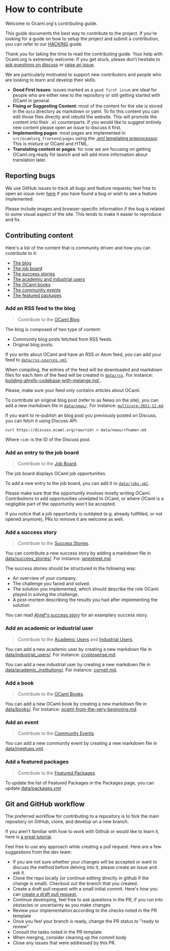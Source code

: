 # How to contribute

Welcome to Ocaml.org's contributing guide.

This guide documents the best way to contribute to the project. If you're looking for a guide on how to setup the project and submit a contribution, you can refer to our [HACKING](./HACKING.md) guide.

Thank you for taking the time to read the contributing guide. Your help with Ocaml.org is extremely welcome. If you get stuck, please don’t hesitate to [ask questions on discuss](https://discuss.ocaml.org/) or [raise an issue](https://github.com/ocaml/v3.ocaml.org-server/issues/new).

We are particularly motivated to support new contributors and people who are looking to learn and develop their skills.

- **Good First Issues**: issues marked as a `good first issue` are ideal for people who are either new to the repository or still getting started with OCaml in general.
- **Fixing or Suggesting Content**: most of the content for the site is stored in the `data` directory as markdown or yaml. To fix this content you can edit those files directly and rebuild the website. This will promote the content into their `.ml` counterparts. If you would like to suggest entirely new content please open an issue to discuss it first.
- **Implementing pages**: most pages are implemented in `src/ocamlorg_frontend/pages` using the [.eml templating preprocessor](https://aantron.github.io/dream/#templates). This is mixture or OCaml and HTML.
- **Translating content or pages**: for now we are focusing on getting OCaml.org ready for launch and will add more information about translation later.

## Reporting bugs

We use GitHub issues to track all bugs and feature requests; feel free to open an issue over [here](https://github.com/ocaml/v3.ocaml.org/issues/new) if you have found a bug or wish to see a feature implemented.

Please include images and browser-specific information if the bug is related to some visual aspect of the site. This tends to make it easier to reproduce and fix.

## Contributing content

Here's a list of the content that is community driven and how you can contribute to it:

- [The blog](#content-blog)
- [The job board](#content-job)
- [The success stories](#content-success-story)
- [The academic and industrial users](#content-user)
- [The OCaml books](#content-book)
- [The community events](#content-event)
- [The featured packages](#content-package)

### <a name="content-blog"></a> Add an RSS feed to the blog

> Contribute to the [OCaml Blog](https://v3.ocaml.org/blog).

The blog is composed of two type of content:

- Community blog posts fetched from RSS feeds.
- Original blog posts.

If you write about OCaml and have an RSS or Atom feed, you can add your feed to [`data/rss-sources.yml`](data/rss-sources.yml).

When compiling, the entries of the feed will be downloaded and markdown files for each item of the feed will be created in [`data/rss`](data/rss/). For instance: [building-ahrefs-codebase-with-melange.md`](data/rss/ahrefs/building-ahrefs-codebase-with-melange.md).

Please, make sure your feed only contains articles about OCaml.

To contribute an original blog post (refer to as News on the site), you can add a new markdown file in [`data/news/`](/data/news/). For instance: [`multicore-2021-12.md`](data/news/multicore/multicore-2021-12.md).

If you want to re-publish an blog post you previously posted on Discuss, you can fetch it using Discuss API:

```
curl https://discuss.ocaml.org/raw/<id> > data/news/<fname>.md
```

Where `<id>` is the ID of the Discuss post.

### <a name="content-job"></a> Add an entry to the job board

> Contribute to the [Job Board](https://v3.ocaml.org/opportunities).

The job board displays OCaml job opportunities.

To add a new entry to the job board, you can add it to [`data/jobs.yml`](data/jobs.yml).

Please make sure that the opportunity involves mostly writing OCaml. Contributions to add opportunities unrelated to OCaml, or where OCaml is a negligible part of the opportunity won't be accepted.

If you notice that a job opportunity is outdated (e.g. already fullfilled, or not opened anymore), PRs to remove it are welcome as well.

### <a name="content-success-story"></a> Add a success story

> Contribute to the [Success Stories](https://v3.ocaml.org/success-stories).

You can contribute a new success story by adding a markdown file in [data/success_stories/](data/success_stories/). For instance: [janestreet.md](data/success_stories/en/janestreet.md).

The success stories should be structured in the following way:

- An overview of your company.
- The challenge you faced and solved.
- The solution you implemented, which should describe the role OCaml played in solving the challenge.
- A post-mortem describing the results you had after implementing the solution.

You can read [Ahref's success story](https://v3.ocaml.org/success-stories/peta-byte-scale-web-crawler) for an examplary success story.

### <a name="content-user"></a> Add an academic or industrial user

> Contribute to the [Academic Users](https://v3.ocaml.org/academic-users) and [Industrial Users](https://v3.ocaml.org/industrial-users).

You can add a new academic user by creating a new markdown file in [data/industrial_users/](data/industrial_users/). For instance: [cryptosense.md](data/industrial_users/en/cryptosense.md).

You can add a new industrial user by creating a new markdown file in [data/academic_institutions/](data/academic_institutions). For instance: [cornell.md](data/academic_institutions/en/cornell.md).

### <a name="content-book"></a> Add a book

> Contribute to the [OCaml Books](https://v3.ocaml.org/books).

You can add a new OCaml book by creating a new markdown file in [data/books/](data/books/). For instance: [ocaml-from-the-very-beginning.md](data/industrial_users/en/ocaml-from-the-very-beginning.md).

### <a name="content-event"></a> Add an event

> Contribute to the [Community Events](https://v3.ocaml.org/community).

You can add a new community event by creating a new markdown file in [data/meetups.yml](data/meetups.yml).

### <a name="content-package"></a> Add a featured packages

> Contribute to the [Featured Packages](https://v3.ocaml.org/packages).

To update the list of Featured Packages in the Packages page, you can update [data/packages.yml](data/packages.yml)

## Git and GitHub workflow

The preferred workflow for contributing to a repository is to fork the main repository on GitHub, clone, and develop on a new branch.

If you aren't familiar with how to work with Github or would like to learn it, here is [a great tutorial](https://app.egghead.io/playlists/how-to-contribute-to-an-open-source-project-on-github).

Feel free to use any approach while creating a pull request. Here are a few suggestions from the dev team:

- If you are not sure whether your changes will be accepted or want to discuss the method before delving into it, please create an issue and ask it.
- Clone the repo locally (or continue editing directly in github if the change is small). Checkout
  out the branch that you created.
- Create a draft pull request with a small initial commit. Here's how you can [create a draft pull request.](https://github.blog/2019-02-14-introducing-draft-pull-requests/)
- Continue developing, feel free to ask questions in the PR, if you run into obstacles or uncertainty as you make changes
- Review your implementation according to the checks noted in the PR template
- Once you feel your branch is ready, change the PR status to "ready to review"
- Consult the tasks noted in the PR template
- When merging, consider cleaning up the commit body
- Close any issues that were addressed by this PR.